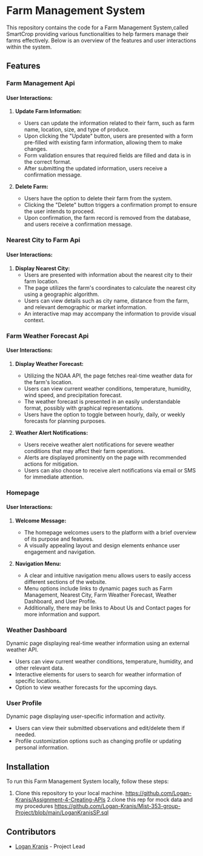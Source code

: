 
# Farm Management System

This repository contains the code for a Farm Management System,called SmartCrop providing various functionalities to help farmers manage their farms effectively. Below is an overview of the features and user interactions within the system.

## Features

### Farm Management Api

#### User Interactions:
1. **Update Farm Information:**
   - Users can update the information related to their farm, such as farm name, location, size, and type of produce.
   - Upon clicking the "Update" button, users are presented with a form pre-filled with existing farm information, allowing them to make changes.
   - Form validation ensures that required fields are filled and data is in the correct format.
   - After submitting the updated information, users receive a confirmation message.

2. **Delete Farm:**
   - Users have the option to delete their farm from the system.
   - Clicking the "Delete" button triggers a confirmation prompt to ensure the user intends to proceed.
   - Upon confirmation, the farm record is removed from the database, and users receive a confirmation message.

### Nearest City to Farm Api

#### User Interactions:
1. **Display Nearest City:**
   - Users are presented with information about the nearest city to their farm location.
   - The page utilizes the farm's coordinates to calculate the nearest city using a geographic algorithm.
   - Users can view details such as city name, distance from the farm, and relevant demographic or market information.
   - An interactive map may accompany the information to provide visual context.


### Farm Weather Forecast Api

#### User Interactions:
1. **Display Weather Forecast:**
   - Utilizing the NOAA API, the page fetches real-time weather data for the farm's location.
   - Users can view current weather conditions, temperature, humidity, wind speed, and precipitation forecast.
   - The weather forecast is presented in an easily understandable format, possibly with graphical representations.
   - Users have the option to toggle between hourly, daily, or weekly forecasts for planning purposes.

2. **Weather Alert Notifications:**
   - Users receive weather alert notifications for severe weather conditions that may affect their farm operations.
   - Alerts are displayed prominently on the page with recommended actions for mitigation.
   - Users can also choose to receive alert notifications via email or SMS for immediate attention.

### Homepage

#### User Interactions:
1. **Welcome Message:**
   - The homepage welcomes users to the platform with a brief overview of its purpose and features.
   - A visually appealing layout and design elements enhance user engagement and navigation.

2. **Navigation Menu:**
   - A clear and intuitive navigation menu allows users to easily access different sections of the website.
   - Menu options include links to dynamic pages such as Farm Management, Nearest City, Farm Weather Forecast, Weather Dashboard, and User Profile.
   - Additionally, there may be links to About Us and Contact pages for more information and support.

### Weather Dashboard

Dynamic page displaying real-time weather information using an external weather API.
- Users can view current weather conditions, temperature, humidity, and other relevant data.
- Interactive elements for users to search for weather information of specific locations.
- Option to view weather forecasts for the upcoming days.

### User Profile

Dynamic page displaying user-specific information and activity.
- Users can view their submitted observations and edit/delete them if needed.
- Profile customization options such as changing profile or updating personal information.

## Installation

To run this Farm Management System locally, follow these steps:

1. Clone this repository to your local machine. https://github.com/Logan-Kranis/Assignment-4-Creating-APIs
2.clone this rep for mock data and my procedures https://github.com/Logan-Kranis/Mist-353-group-Project/blob/main/LoganKranisSP.sql

## Contributors

- [Logan Kranis](https://github.com/Logan-Kranis/Assignment-4-Creating-APIs) - Project Lead


